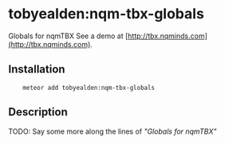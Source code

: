 # tobyealden:nqm-tbx-globals

Globals for nqmTBX See a demo at [http://tbx.nqminds.com](http://tbx.nqminds.com).

## Installation

```
    meteor add tobyealden:nqm-tbx-globals
```

## Description

TODO: Say some more along the lines of *"Globals for nqmTBX"*